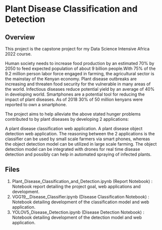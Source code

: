 # Plant Disease Classification and Detection

## Overview

This project is the capstone project for my Data Science Intensive Africa 2022 course.

Human society needs to increase food production by an estimated 70% by 2050 to feed expected population of about 9 billion people.With 75% of the 9.2 million person labor force engaged in farming, the agricultural sector is the mainstay of the Kenyan economy. Plant disease outbreaks are increasing and threaten food security for the vulnerable in many areas of the world. Infectious diseases reduce potential yield by an average of 40% in developing world. Smartphones are a potential tool for reducing the impact of plant diseases. As of 2018 30% of 50 million kenyans were reported to own a smartphone.

The project aims to help alleviate the above stated hunger problems contributed to by plant diseases by developing 2 applications:

A plant disease classification web application.
A plant disease object detection web application.
The reasoning between the 2 applications is the classifier can be used by small scale farmers via smart phones, whereas the object detection model can be utilized in large scale farming. The object detection model can be integrated with drones for real time disease detection and possibly can help in automated spraying of infected plants.

## Files

1. Plant_Disease_Classification_and_Detection.ipynb (Report Notebook) : Notebook report detailing the project goal, web applications and development.
2. VGG19__Disease_Classifier.ipynb (Disease Classification Notebook) : Notebook detailing development of the classification model and web application.
3. YOLOV5_Disease_Detection.ipynb (Disease Detection Notebook) : Notebook detailing development of the detection model and web application.

